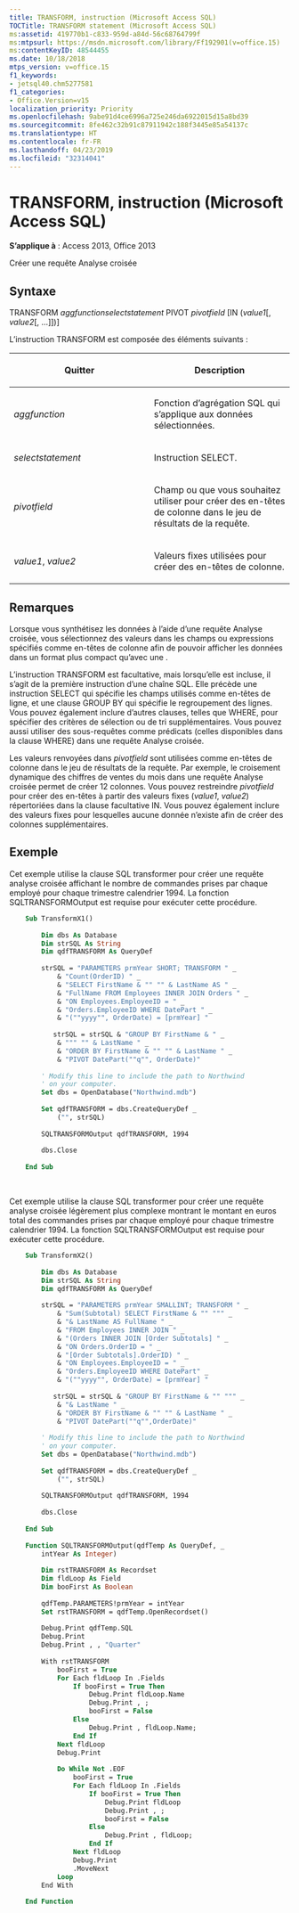 ```yaml
---
title: TRANSFORM, instruction (Microsoft Access SQL)
TOCTitle: TRANSFORM statement (Microsoft Access SQL)
ms:assetid: 419770b1-c833-959d-a84d-56c68764799f
ms:mtpsurl: https://msdn.microsoft.com/library/Ff192901(v=office.15)
ms:contentKeyID: 48544455
ms.date: 10/18/2018
mtps_version: v=office.15
f1_keywords:
- jetsql40.chm5277581
f1_categories:
- Office.Version=v15
localization_priority: Priority
ms.openlocfilehash: 9abe91d4ce6996a725e246da6922015d15a8bd39
ms.sourcegitcommit: 8fe462c32b91c87911942c188f3445e85a54137c
ms.translationtype: HT
ms.contentlocale: fr-FR
ms.lasthandoff: 04/23/2019
ms.locfileid: "32314041"
---
```

# <a name="transform-statement-microsoft-access-sql"></a>TRANSFORM, instruction (Microsoft Access SQL)

**S’applique à** : Access 2013, Office 2013

Créer une requête Analyse croisée

## <a name="syntax"></a>Syntaxe

TRANSFORM *aggfunctionselectstatement* PIVOT *pivotfield* \[IN (*value1*\[, *value2*\[, …\]\])\]

L’instruction TRANSFORM est composée des éléments suivants :

<table>
<colgroup>
<col style="width: 50%" />
<col style="width: 50%" />
</colgroup>
<thead>
<tr class="header">
<th><p>Quitter</p></th>
<th><p>Description</p></th>
</tr>
</thead>
<tbody>
<tr class="odd">
<td><p><em>aggfunction</em></p></td>
<td><p>Fonction d’agrégation SQL qui s’applique aux données sélectionnées.</p></td>
</tr>
<tr class="even">
<td><p><em>selectstatement</em></p></td>
<td><p>Instruction SELECT.</p></td>
</tr>
<tr class="odd">
<td><p><em>pivotfield</em></p></td>
<td><p>Champ ou  que vous souhaitez utiliser pour créer des en-têtes de colonne dans le jeu de résultats de la requête.</p></td>
</tr>
<tr class="even">
<td><p><em>value1</em>, <em>value2</em></p></td>
<td><p>Valeurs fixes utilisées pour créer des en-têtes de colonne.</p></td>
</tr>
</tbody>
</table>

## <a name="remarks"></a>Remarques

Lorsque vous synthétisez les données à l’aide d’une requête Analyse croisée, vous sélectionnez des valeurs dans les champs ou expressions spécifiés comme en-têtes de colonne afin de pouvoir afficher les données dans un format plus compact qu’avec une .

L’instruction TRANSFORM est facultative, mais lorsqu’elle est incluse, il s’agit de la première instruction d’une chaîne SQL. Elle précède une instruction SELECT qui spécifie les champs utilisés comme en-têtes de ligne, et une clause GROUP BY qui spécifie le regroupement des lignes. Vous pouvez également inclure d’autres clauses, telles que WHERE, pour spécifier des critères de sélection ou de tri supplémentaires. Vous pouvez aussi utiliser des sous-requêtes comme prédicats (celles disponibles dans la clause WHERE) dans une requête Analyse croisée.

Les valeurs renvoyées dans *pivotfield* sont utilisées comme en-têtes de colonne dans le jeu de résultats de la requête. Par exemple, le croisement dynamique des chiffres de ventes du mois dans une requête Analyse croisée permet de créer 12 colonnes. Vous pouvez restreindre *pivotfield* pour créer des en-têtes à partir des valeurs fixes (*value1*, *value2*) répertoriées dans la clause facultative IN. Vous pouvez également inclure des valeurs fixes pour lesquelles aucune donnée n’existe afin de créer des colonnes supplémentaires.

## <a name="example"></a>Exemple

Cet exemple utilise la clause SQL transformer pour créer une requête analyse croisée affichant le nombre de commandes prises par chaque employé pour chaque trimestre calendrier 1994. La fonction SQLTRANSFORMOutput est requise pour exécuter cette procédure.

```vb
    Sub TransformX1() 
     
        Dim dbs As Database 
        Dim strSQL As String 
        Dim qdfTRANSFORM As QueryDef 
     
        strSQL = "PARAMETERS prmYear SHORT; TRANSFORM " _ 
            & "Count(OrderID) " _ 
            & "SELECT FirstName & "" "" & LastName AS " _ 
            & "FullName FROM Employees INNER JOIN Orders " _ 
            & "ON Employees.EmployeeID = " _ 
            & "Orders.EmployeeID WHERE DatePart " _ 
            & "(""yyyy"", OrderDate) = [prmYear] " 
       
           strSQL = strSQL & "GROUP BY FirstName & " _ 
            & """ "" & LastName " _ 
            & "ORDER BY FirstName & "" "" & LastName " _ 
            & "PIVOT DatePart(""q"", OrderDate)" 
         
        ' Modify this line to include the path to Northwind 
        ' on your computer. 
        Set dbs = OpenDatabase("Northwind.mdb") 
     
        Set qdfTRANSFORM = dbs.CreateQueryDef _ 
            ("", strSQL) 
         
        SQLTRANSFORMOutput qdfTRANSFORM, 1994 
         
        dbs.Close 
     
    End Sub
```

<br/>

Cet exemple utilise la clause SQL transformer pour créer une requête analyse croisée légèrement plus complexe montrant le montant en euros total des commandes prises par chaque employé pour chaque trimestre calendrier 1994. La fonction SQLTRANSFORMOutput est requise pour exécuter cette procédure.

```vb
    Sub TransformX2() 
     
        Dim dbs As Database 
        Dim strSQL As String 
        Dim qdfTRANSFORM As QueryDef 
     
        strSQL = "PARAMETERS prmYear SMALLINT; TRANSFORM " _ 
            & "Sum(Subtotal) SELECT FirstName & "" """ _ 
            & "& LastName AS FullName " _ 
            & "FROM Employees INNER JOIN " _ 
            & "(Orders INNER JOIN [Order Subtotals] " _ 
            & "ON Orders.OrderID = " _ 
            & "[Order Subtotals].OrderID) " _ 
            & "ON Employees.EmployeeID = " _ 
            & "Orders.EmployeeID WHERE DatePart" _ 
            & "(""yyyy"", OrderDate) = [prmYear] " 
        
           strSQL = strSQL & "GROUP BY FirstName & "" """ _ 
            & "& LastName " _ 
            & "ORDER BY FirstName & "" "" & LastName " _ 
            & "PIVOT DatePart(""q"",OrderDate)"         
             
        ' Modify this line to include the path to Northwind 
        ' on your computer. 
        Set dbs = OpenDatabase("Northwind.mdb") 
     
        Set qdfTRANSFORM = dbs.CreateQueryDef _ 
            ("", strSQL) 
         
        SQLTRANSFORMOutput qdfTRANSFORM, 1994 
         
        dbs.Close 
     
    End Sub 
     
    Function SQLTRANSFORMOutput(qdfTemp As QueryDef, _ 
        intYear As Integer) 
         
        Dim rstTRANSFORM As Recordset 
        Dim fldLoop As Field 
        Dim booFirst As Boolean 
     
        qdfTemp.PARAMETERS!prmYear = intYear 
        Set rstTRANSFORM = qdfTemp.OpenRecordset() 
         
        Debug.Print qdfTemp.SQL 
        Debug.Print 
        Debug.Print , , "Quarter" 
     
        With rstTRANSFORM 
            booFirst = True 
            For Each fldLoop In .Fields 
                If booFirst = True Then 
                    Debug.Print fldLoop.Name 
                    Debug.Print , ; 
                    booFirst = False 
                Else 
                    Debug.Print , fldLoop.Name; 
                End If 
            Next fldLoop 
            Debug.Print 
             
            Do While Not .EOF 
                booFirst = True 
                For Each fldLoop In .Fields 
                    If booFirst = True Then 
                        Debug.Print fldLoop 
                        Debug.Print , ; 
                        booFirst = False 
                    Else 
                        Debug.Print , fldLoop; 
                    End If 
                Next fldLoop 
                Debug.Print 
                .MoveNext 
            Loop 
        End With 
         
    End Function
```

